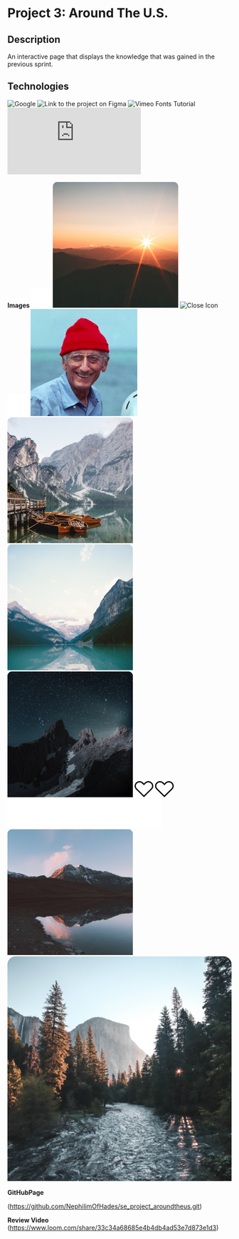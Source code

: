 # Project 3: Around The U.S.

## Description

An interactive page that displays the knowledge that was gained in the previous sprint.

## Technologies

![Google](https://www.google.com/)
![Link to the project on Figma](https://www.figma.com/file/ii4xxsJ0ghevUOcssTlHZv/Sprint-3%3A-Around-the-US?node-id=0%3A1)
![Vimeo Fonts Tutorial](https://vimeo.com/816724116)
![Project 3 Checklist](https://practicum-content.s3.us-west-1.amazonaws.com/web-developer/checklists-pdf/all-new/Project_3_Checklist.pdf)

**Images**
![Add Icon](/images/add-icon.svg)
![Bald Mountains](/images/bald-mountains.png)
![Close Icon](/images/close-icon.svg)
![Edit Icon](/images/edit-icon.svg)
![Jacques Cousteau](/images/jacques-cousteau.jpg)
![Lago Di Braies](/images/lago-di-braies.png)
![Lake Louise](/images/lake-louise.png)
![Latemar](/images/latemar.png)
![Like Active](/images/like-active.svg)
![Like Inactive](/images/like-inactive.svg)
![Logo](/images/logo.svg)
![Vanoise National Park](/images/vanoise-national-park.png)
![Yosemite Valley](/images/yosemite-valley.png)

**GitHubPage**

(https://github.com/NephilimOfHades/se_project_aroundtheus.git)

**Review Video**
(https://www.loom.com/share/33c34a68685e4b4db4ad53e7d873e1d3)
